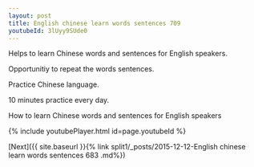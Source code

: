 ```yaml
---
layout: post
title: English chinese learn words sentences 709 
youtubeId: 3lUyy9SUde0
---
```

 
 
Helps to learn Chinese words and sentences for English speakers.

Opportunitiy to repeat the words sentences. 

Practice Chinese language. 
 
10 minutes practice every day. 
 
How to learn Chinese words and sentences for English speakers 
 
{% include youtubePlayer.html id=page.youtubeId %}
 
 
[Next]({{ site.baseurl }}{% link  split1/_posts/2015-12-12-English chinese learn words sentences 683 .md%})
 
